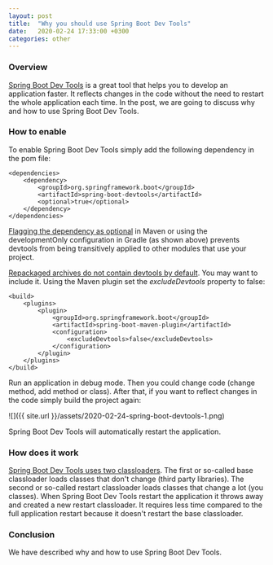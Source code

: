 ```yaml
---
layout: post
title:  "Why you should use Spring Boot Dev Tools"
date:   2020-02-24 17:33:00 +0300
categories: other
---
```


### Overview

[Spring Boot Dev Tools](https://docs.spring.io/spring-boot/docs/current/reference/html/using-spring-boot.html#using-boot-devtools) is a great tool that helps you to develop an application faster. 
It reflects changes in the code without the need to restart the whole application each time.
In the post, we are going to discuss why and how to use Spring Boot Dev Tools.

### How to enable

To enable Spring Boot Dev Tools simply add the following dependency in the pom file:

```
<dependencies>
    <dependency>
        <groupId>org.springframework.boot</groupId>
        <artifactId>spring-boot-devtools</artifactId>
        <optional>true</optional>
    </dependency>
</dependencies>
```
[Flagging the dependency as optional](https://docs.spring.io/spring-boot/docs/current/reference/html/using-spring-boot.html#using-boot-devtools) in Maven or using the developmentOnly configuration in Gradle (as shown above) prevents devtools from being transitively applied to other modules that use your project.

[Repackaged archives do not contain devtools by default](https://docs.spring.io/spring-boot/docs/current/reference/html/using-spring-boot.html#using-boot-devtools). 
You may want to include it. 
Using the Maven plugin set the *excludeDevtools* property to false:

```
<build>
    <plugins>
        <plugin>
            <groupId>org.springframework.boot</groupId>
            <artifactId>spring-boot-maven-plugin</artifactId>
            <configuration>
                <excludeDevtools>false</excludeDevtools>
            </configuration>
        </plugin>
    </plugins>
</build>
```

Run an application in debug mode.
Then you could change code (change method, add method or class).
After that, if you want to reflect changes in the code simply build the project again:

![]({{ site.url }}/assets/2020-02-24-spring-boot-devtools-1.png)

Spring Boot Dev Tools will automatically restart the application.

### How does it work

[Spring Boot Dev Tools uses two classloaders](https://docs.spring.io/spring-boot/docs/current/reference/html/using-spring-boot.html#using-boot-devtools-restart). 
The first or so-called base classloader loads classes that don't change (third party libraries).
The second or so-called restart classloader loads classes that change a lot (you classes).
When Spring Boot Dev Tools restart the application it throws away and created a new restart classloader.
It requires less time compared to the full application restart because it doesn't restart the base classloader.

### Conclusion

We have described why and how to use Spring Boot Dev Tools.
